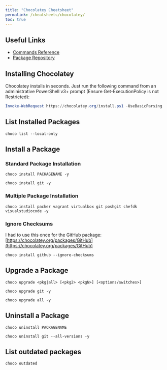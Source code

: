```yaml
---
title: "Chocolatey Cheatsheet"
permalink: /cheatsheets/chocolatey/
toc: true
---
```


## Useful Links

- [Commands Reference](https://chocolatey.org/docs/commands-reference)
- [Package Repository](https://chocolatey.org/packages)

## Installing Chocolatey

Chocolatey installs in seconds. Just run the following command from an administrative PowerShell v3+ prompt (Ensure Get-ExecutionPolicy is not Restricted):

```powershell
Invoke-WebRequest https://chocolatey.org/install.ps1 -UseBasicParsing | Invoke-Expression
```

## List Installed Packages

`choco list --local-only`

## Install a Package

### Standard Package Installation

`choco install PACKAGENAME -y`

`choco install git -y`

### Multiple Package Installation

`choco install packer vagrant virtualbox git poshgit chefdk visualstudiocode -y`

### Ignore Checksums

I had to use this once for the GitHub package: [https://chocolatey.org/packages/GitHub](https://chocolatey.org/packages/GitHub)

`choco install github --ignore-checksums`

## Upgrade a Package

`choco upgrade <pkg|all> [<pkg2> <pkgN>] [<options/switches>]`

`choco upgrade git -y`

`choco upgrade all -y`

## Uninstall a Package

`choco uninstall PACKAGENAME`

`choco uninstall git --all-versions -y`

## List outdated packages

`choco outdated`
